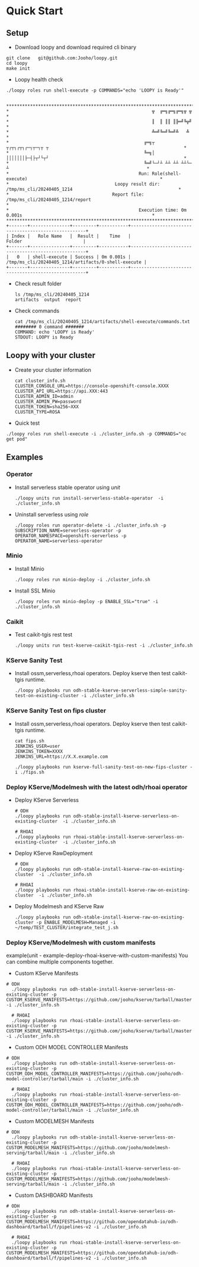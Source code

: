 # Quick Start

## Setup
- Download loopy and download required cli binary
~~~
git clone   git@github.com:Jooho/loopy.git
cd loopy
make init
~~~

- Loopy health check
~~~
./loopy roles run shell-execute -p COMMANDS="echo 'LOOPY is Ready'"


*****************************************************************************************************************************
*                                                      ╦  ╔═╗╔═╗╔═╗╦ ╦                                                      *
*                                                      ║  ║ ║║ ║╠═╝╚╦╝                                                      *
*                                                      ╩═╝╚═╝╚═╝╩   ╩                                                       *
*                                                   ╔═╗┬ ┬┌┬┐┌┬┐┌─┐┬─┐┬ ┬                                                   *
*                                                   ╚═╗│ │││││││├─┤├┬┘└┬┘                                                   *
*                                                   ╚═╝└─┘┴ ┴┴ ┴┴ ┴┴└─ ┴                                                    *
*                                                 Run: Role(shell-execute)                                                  *
*                                        Loopy result dir: /tmp/ms_cli/20240405_1214                                        *
*                                       Report file: /tmp/ms_cli/20240405_1214/report                                       *
*                                                 Execution time: 0m 0.001s                                                 *
*****************************************************************************************************************************
+-------+---------------+---------+-----------+-----------------------------------------------------+
| Index |   Role Name   |  Result |    Time   |                        Folder                       |
+-------+---------------+---------+-----------+-----------------------------------------------------+
|   0   | shell-execute | Success | 0m 0.001s | /tmp/ms_cli/20240405_1214/artifacts/0-shell-execute |
+-------+---------------+---------+-----------+-----------------------------------------------------+
~~~

- Check result folder
  ~~~
  ls /tmp/ms_cli/20240405_1214 
  artifacts  output  report
  ~~~

- Check commands
  ~~~
  cat /tmp/ms_cli/20240405_1214/artifacts/shell-execute/commands.txt 
  ######## 0 command #######
  COMMAND: echo 'LOOPY is Ready'
  STDOUT: LOOPY is Ready
  ~~~

## Loopy with your cluster

- Create your cluster information
  ~~~
  cat cluster_info.sh
  CLUSTER_CONSOLE_URL=https://console-openshift-console.XXXX
  CLUSTER_API_URL=https://api.XXX:443
  CLUSTER_ADMIN_ID=admin
  CLUSTER_ADMIN_PW=password
  CLUSTER_TOKEN=sha256~XXX
  CLUSTER_TYPE=ROSA
  ~~~

- Quick test
~~~
./loopy roles run shell-execute -i ./cluster_info.sh -p COMMANDS="oc get pod" 
~~~


## Examples

### Operator

- Install serverless stable operator using *unit*
  ~~~
  ./loopy units run install-serverless-stable-operator  -i ./cluster_info.sh 
  ~~~

- Uninstall serverless using *role*
  ~~~
  ./loopy roles run operator-delete -i ./cluster_info.sh -p SUBSCRIPTION_NAME=serverless-operator -p OPERATOR_NAMESPACE=openshift-serverless -p OPERATOR_NAME=serverless-operator
  ~~~


### Minio
- Install Minio
  ~~~
  ./loopy roles run minio-deploy -i ./cluster_info.sh 
  ~~~

- Install SSL Minio
  ~~~
  ./loopy roles run minio-deploy -p ENABLE_SSL="true" -i ./cluster_info.sh 
  ~~~

  
### Caikit
- Test caikit-tgis rest test
  ~~~
  ./loopy units run test-kserve-caikit-tgis-rest -i ./cluster_info.sh 
  ~~~


### KServe Sanity Test
- Install ossm,serverless,rhoai operators. Deploy kserve then test caikit-tgis runtime.
  ~~~
  ./loopy playbooks run odh-stable-kserve-serverless-simple-sanity-test-on-existing-cluster -i ./cluster_info.sh 
  ~~~ 

### KServe Sanity Test on fips cluster
- Install ossm,serverless,rhoai operators. Deploy kserve then test caikit-tgis runtime.
  ~~~
  cat fips.sh
  JENKINS_USER=user
  JENKINS_TOKEN=XXXX
  JENKINS_URL=https://X.X.example.com

  ./loopy playbooks run kserve-full-sanity-test-on-new-fips-cluster -i ./fips.sh
  ~~~ 


### Deploy KServe/Modelmesh with the latest odh/rhoai operator
- Deploy KServe Serverless 
  ~~~
  # ODH
  ./loopy playbooks run odh-stable-install-kserve-serverless-on-existing-cluster  -i ./cluster_info.sh 

  # RHOAI
  ./loopy playbooks run rhoai-stable-install-kserve-serverless-on-existing-cluster  -i ./cluster_info.sh 
  ~~~ 

- Deploy KServe RawDeployment
  ~~~
  # ODH 
  ./loopy playbooks run odh-stable-install-kserve-raw-on-existing-cluster  -i ./cluster_info.sh 

  # RHOAI
  ./loopy playbooks run rhoai-stable-install-kserve-raw-on-existing-cluster  -i ./cluster_info.sh   
  ~~~ 

- Deploy Modelmesh and KServe Raw  
  ~~~
  ./loopy playbooks run odh-stable-install-kserve-raw-on-existing-cluster -p ENABLE_MODELMESH=Managed -i ~/temp/TEST_CLUSTER/integrate_test_j.sh 
  ~~~

### Deploy KServe/Modelmesh with custom manifests
example(unit - example-deploy-rhoai-kserve-with-custom-manifests)
You can combine multiple components together.

- Custom KServe Manifests
~~~
# ODH
  ./loopy playbooks run odh-stable-install-kserve-serverless-on-existing-cluster -p CUSTOM_KSERVE_MANIFESTS=https://github.com/jooho/kserve/tarball/master -i ./cluster_info.sh 

  # RHOAI
  ./loopy playbooks run rhoai-stable-install-kserve-serverless-on-existing-cluster -p CUSTOM_KSERVE_MANIFESTS=https://github.com/jooho/kserve/tarball/master -i ./cluster_info.sh 
~~~

- Custom ODH MODEL CONTROLLER Manifests
~~~
# ODH
  ./loopy playbooks run odh-stable-install-kserve-serverless-on-existing-cluster -p CUSTOM_ODH_MODEL_CONTROLLER_MANIFESTS=https://github.com/jooho/odh-model-controller/tarball/main -i ./cluster_info.sh 

  # RHOAI
  ./loopy playbooks run rhoai-stable-install-kserve-serverless-on-existing-cluster -p CUSTOM_ODH_MODEL_CONTROLLER_MANIFESTS=https://github.com/jooho/odh-model-controller/tarball/main -i ./cluster_info.sh 
~~~

- Custom MODELMESH Manifests
~~~
# ODH
  ./loopy playbooks run odh-stable-install-kserve-serverless-on-existing-cluster -p CUSTOM_MODELMESH_MANIFESTS=https://github.com/jooho/modelmesh-serving/tarball/main -i ./cluster_info.sh 

  # RHOAI
  ./loopy playbooks run rhoai-stable-install-kserve-serverless-on-existing-cluster -p CUSTOM_MODELMESH_MANIFESTS=https://github.com/jooho/modelmesh-serving/tarball/main -i ./cluster_info.sh 
~~~

- Custom DASHBOARD Manifests
~~~
# ODH
  ./loopy playbooks run odh-stable-install-kserve-serverless-on-existing-cluster -p CUSTOM_MODELMESH_MANIFESTS=https://github.com/opendatahub-io/odh-dashboard/tarball/f/pipelines-v2 -i ./cluster_info.sh 

  # RHOAI
  ./loopy playbooks run rhoai-stable-install-kserve-serverless-on-existing-cluster -p CUSTOM_MODELMESH_MANIFESTS=https://github.com/opendatahub-io/odh-dashboard/tarball/f/pipelines-v2 -i ./cluster_info.sh 
~~~
